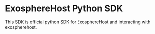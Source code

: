 # ExosphereHost Python SDK
This SDK is official python SDK for ExosphereHost and interacting with exospherehost.